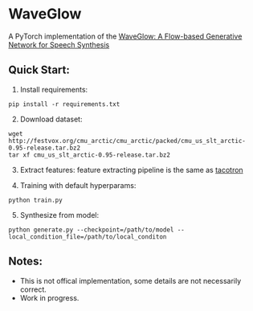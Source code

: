 # WaveGlow 

A PyTorch implementation of the [WaveGlow: A Flow-based Generative Network for Speech Synthesis](https://arxiv.org/abs/1811.00002)

## Quick Start:

1. Install requirements:
  ```
  pip install -r requirements.txt
  ```

2. Download dataset:
  ```
  wget http://festvox.org/cmu_arctic/cmu_arctic/packed/cmu_us_slt_arctic-0.95-release.tar.bz2
  tar xf cmu_us_slt_arctic-0.95-release.tar.bz2
  ```

3. Extract features:
  feature extracting pipeline is the same as [tacotron](https://github.com/keithito/tacotron)

4. Training with default hyperparams:
  ```
  python train.py
  ```

5. Synthesize from model:
  ```
  python generate.py --checkpoint=/path/to/model --local_condition_file=/path/to/local_conditon
  ```

## Notes:
  * This is not offical implementation, some details are not necessarily correct.
  * Work in progress.

